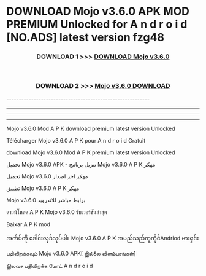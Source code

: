 # DOWNLOAD Mojo v3.6.0 APK MOD PREMIUM Unlocked for A n d r o i d [NO.ADS] latest version fzg48 



<div align="center">

<h3>DOWNLOAD 1 >>> <a href="https://getmod2.web.app/?judul=Mojo v3.6.0">DOWNLOAD Mojo v3.6.0</a></h3><br>

<h3>DOWNLOAD 2 >>> <a href="https://getmod2.web.app/?judul=Mojo v3.6.0">Mojo v3.6.0 DOWNLOAD </a></h3>

</div>
----------------------------------------------------------

----------------------------------------------------------

----------------------------------------------------------

----------------------------------------------------------

Mojo v3.6.0 Mod A P K download premium latest version Unlocked

Télécharger Mojo v3.6.0 A P K pour A n d r o i d Gratuit

download Mojo v3.6.0 Mod A P K premium latest version Unlocked

تحميل Mojo v3.6.0 APK - تنزيل برنامج Mojo v3.6.0 A P K مهكر

تحميل Mojo v3.6.0 مهكر اخر اصدار

تطبيق Mojo v3.6.0 A P K مهكر

Mojo v3.6.0 برابط مباشر للاندرويد

ดาวน์โหลด A P K Mojo v3.6.0 รับเวอร์ชันล่าสุด

Baixar A P K mod

အက်ပ်ကို ဒေါင်းလုဒ်လုပ်ပါ။ Mojo v3.6.0 A P K အမည်သည်ကူကိုင်Andriod ဗားရှင်း

பதிவிறக்கவும் Mojo v3.6.0 APK[ இல்லை விளம்பரங்கள்] 
 
இலவச பதிவிறக்க மோட் A n d r o i d



